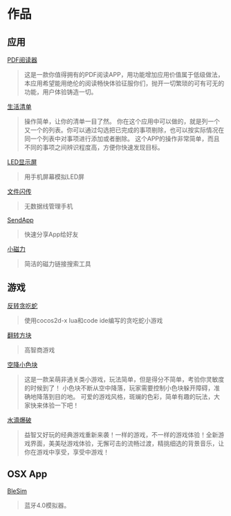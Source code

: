 # 作品

## 应用

[PDF阅读器](PDF阅读器.md)
>这是一款你值得拥有的PDF阅读APP，用功能增加应用价值属于低级做法，本应用希望能用绝伦的阅读畅快体验征服你们，抛开一切繁琐的可有可无的功能，用户体验铸造一切。

[生活清单](生活清单.md)
>操作简单，让你的清单一目了然。
>你在这个应用中可以做的，就是列一个又一个的列表。你可以通过勾选把已完成的事项剔除，也可以按实际情况在同一个列表中对事项进行添加或者删除。
>这个APP的操作非常简单，而且不同的事项之间辨识程度高，方便你快速发现目标。

[LED显示屏](LED显示屏.md)
>用手机屏幕模拟LED屏

[文件闪传](文件闪传.md)
>无数据线管理手机

[SendApp](SendApp.md)
>快速分享App给好友

[小磁力](小磁力BT.md)
>简洁的磁力链接搜索工具

## 游戏
[反转贪吃蛇](./反转贪吃蛇.md)
> 使用cocos2d-x lua和code ide编写的贪吃蛇小游戏


[翻转方块](翻转方块.md)
> 高智商游戏

[空降小色块](空降小色块.md)
>这是一款呆萌非通关类小游戏，玩法简单，但是得分不简单，考验你灵敏度的时候到了！
>小色块不断从空中降落，玩家需要控制小色块躲开障碍，准确地降落到目的地。
>可爱的游戏风格，斑斓的色彩，简单有趣的玩法，大家快来体验一下吧！

[水滴爆破](水滴爆破.md)
>益智又好玩的经典游戏重新来袭！一样的游戏，不一样的游戏体验！全新游戏界面，美美哒游戏体验，无懈可击的流畅过渡，精挑细选的背景音乐，让你在游戏中享受，享受中游戏！



## OSX App
[BleSim](BleSim.md)
> 蓝牙4.0模拟器。
